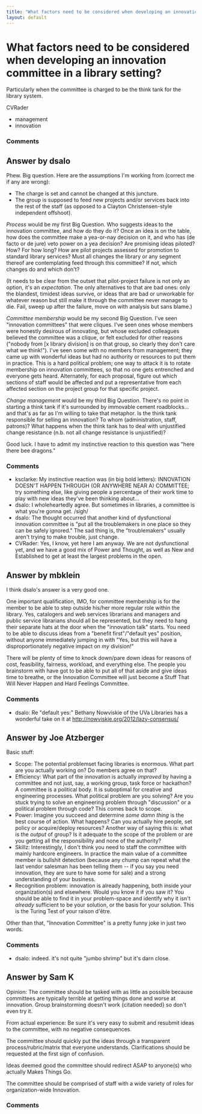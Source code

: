 ```yaml
---
title: "What factors need to be considered when developing an innovation committee in a library setting?"
layout: default
---
```

What factors need to be considered when developing an innovation committee in a library setting?
=====================
Particularly when the committee is charged to be the think tank for the
library system.

CVRader

<ul class="tags"><li class="tag">management</li><li class="tag">innovation</li></ul>

### Comments ###


Answer by dsalo
----------------
Phew. Big question. Here are the assumptions I'm working from (correct
me if any are wrong):

-   The charge is set and cannot be changed at this juncture.
-   The group is supposed to feed new projects and/or services back into
    the rest of the staff (as opposed to a Clayton Christensen-style
    independent offshoot).

*Process* would be my first Big Question. Who suggests ideas to the
innovation committee, and how do they do it? Once an idea is on the
table, how does the committee make a yea-or-nay decision on it, and who
has (de facto or de jure) veto power on a yea decision? Are promising
ideas piloted? How? For how long? How are pilot projects assessed for
promotion to standard library services? Must all changes the library or
any segment thereof are contemplating feed through this committee? If
not, which changes do and which don't?

(It needs to be clear from the outset that pilot-project failure is not
only an option, it's an *expectation*. The only alternatives to that are
bad ones: only the blandest, timidest ideas survive, or ideas that are
bad or unworkable for whatever reason but still make it through the
committee never manage to die. Fail, sweep up after the failure, move on
with analysis but sans blame.)

*Committee membership* would be my second Big Question. I've seen
"innovation committees" that were cliques. I've seen ones whose members
were honestly desirous of innovating, but whose excluded colleagues
believed the committee was a clique, or felt excluded for other reasons
("nobody from [x library division] is on that group, so clearly they
don't care what we think!"). I've seen some with no members from
management; they came up with wonderful ideas but had no authority or
resources to put them in practice. This is a hard political problem; one
way to attack it is to rotate membership on innovation committees, so
that no one gets entrenched and everyone gets heard. Alternately, for
each proposal, figure out which sections of staff would be affected and
put a representative from each affected section on the project group for
that specific project.

*Change management* would be my third Big Question. There's no point in
starting a think tank if it's surrounded by immovable cement
roadblocks... and that's as far as I'm willing to take that metaphor. Is
the think tank responsible for selling an innovation? To whom
(administration, staff, patrons)? What happens when the think tank has
to deal with unjustified change resistance (n.b. not all change
resistance is unjustified)?

Good luck. I have to admit my instinctive reaction to this question was
"here there bee dragons."

### Comments ###
* ksclarke: My instinctive reaction was (in big bold letters): INNOVATION DOESN'T
HAPPEN THROUGH (OR ANYWHERE NEAR A) COMMITTEE; try something else, like
giving people a percentage of their work time to play with new ideas
they've been thinking about...
* dsalo: I wholeheartedly agree. But sometimes in libraries, a committee is what
you're gonna get. /sigh/
* dsalo: The thought occurred that another kind of dysfunctional innovation
committee is "put all the troublemakers in one place so they can be
safely ignored." The sad thing is, the "troublemakers" usually aren't
trying to make trouble, just change.
* CVRader: Yes, I know, yet here I am anyway. We are not dysfunctional yet, and we
have a good mix of Power and Thought, as well as New and Established to
get at least the largest problems in the open.

Answer by mbklein
----------------
I think dsalo's answer is a very good one.

One important qualification, IMO, for committee membership is for the
member to be able to step outside his/her more regular role within the
library. Yes, catalogers and web services librarians and managers and
public service librarians should all be represented, but they need to
hang their separate hats at the door when the "innovation talk" starts.
You need to be able to discuss ideas from a "benefit first"/"default
yes" position, without anyone immediately jumping in with "Yes, but this
will have a disproportionately negative impact on *my* division!"

There will be plenty of time to knock down/pare down ideas for reasons
of cost, feasibility, fairness, workload, and everything else. The
people you brainstorm with have got to be able to put all of that aside
and give ideas time to breathe, or the Innovation Committee will just
become a Stuff That Will Never Happen and Hard Feelings Committee.

### Comments ###
* dsalo: Re "default yes:" Bethany Nowviskie of the UVa Libraries has a wonderful
take on it at http://nowviskie.org/2012/lazy-consensus/

Answer by Joe Atzberger
----------------
Basic stuff:

-   Scope: The potential problemset facing libraries is enormous. What
    part are you actually working on? Do members agree on that?
-   Efficiency: What part of the innovation is actually *improved* by
    having a committee and not just, say, a working group, task force or
    hackathon? A committee is a political body. It is suboptimal for
    creative and engineering processes. What political problem are you
    solving? Are you stuck trying to solve an engineering problem
    through "discussion" or a political problem through code? This comes
    back to scope.
-   Power: Imagine you succeed and determine *some damn thing* is the
    best course of action. What happens? Can you actually hire people,
    set policy or acquire/deploy resources? Another way of saying this
    is: what is the *output* of group? Is it adequate to the scope of
    the problem or are you getting all the responsibility and none of
    the authority?
-   Skillz: Interestingly, I don't think you need to staff the committee
    with mainly hardcore engineers. In practice the main value of a
    committee member is bullshit detection (because any chump can repeat
    what the last vendor salesman has been telling them -- if you say
    you need innovation, they are sure to have some for sale) and a
    strong understanding of your business.
-   Recognition problem: innovation is already happening, both inside
    your organization(s) and elsewhere. Would you know it if you saw it?
    You should be able to find it in your problem-space and identify why
    it isn't *already* sufficient to be your solution, or the basis for
    your solution. This is the Turing Test of your raison d'être.

Other than that, "Innovation Committee" is a pretty funny joke in just
two words.

### Comments ###
* dsalo: indeed. it's not quite "jumbo shrimp" but it's darn close.

Answer by Sam K
----------------
Opinion: The committee should be tasked with as little as possible
because committees are typically terrible at getting things done and
worse at innovation. Group brainstorming doesn't work {citation needed}
so don't even try it.

From actual experience: Be sure it's very easy to submit and resubmit
ideas to the committee, with no negative consequences.

The committee should quickly put the ideas through a transparent
process/rubric/matrix that everyone understands. Clarifications should
be requested at the first sign of confusion.

Ideas deemed good the committee should redirect ASAP to anyone(s) who
actually Makes Things Go.

The committee should be comprised of staff with a wide variety of roles
for organization-wide Innovation.

### Comments ###

